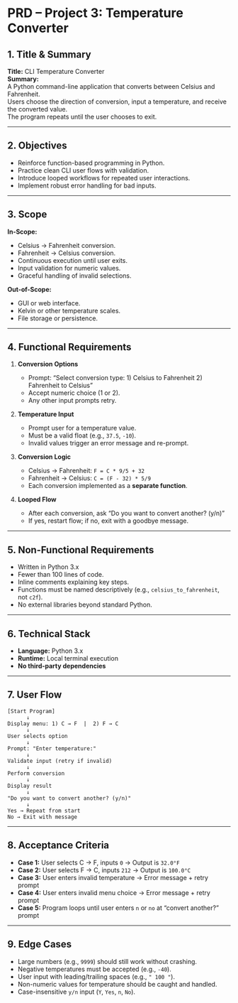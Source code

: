 # PRD – Project 3: Temperature Converter

## 1. **Title & Summary**
**Title:** CLI Temperature Converter  
**Summary:**  
A Python command-line application that converts between Celsius and Fahrenheit.  
Users choose the direction of conversion, input a temperature, and receive the converted value.  
The program repeats until the user chooses to exit.

---

## 2. **Objectives**
- Reinforce function-based programming in Python.
- Practice clean CLI user flows with validation.
- Introduce looped workflows for repeated user interactions.
- Implement robust error handling for bad inputs.

---

## 3. **Scope**
**In-Scope:**
- Celsius → Fahrenheit conversion.
- Fahrenheit → Celsius conversion.
- Continuous execution until user exits.
- Input validation for numeric values.
- Graceful handling of invalid selections.

**Out-of-Scope:**
- GUI or web interface.
- Kelvin or other temperature scales.
- File storage or persistence.

---

## 4. **Functional Requirements**
1. **Conversion Options**  
   - Prompt: “Select conversion type: 1) Celsius to Fahrenheit  2) Fahrenheit to Celsius”
   - Accept numeric choice (1 or 2).  
   - Any other input prompts retry.

2. **Temperature Input**  
   - Prompt user for a temperature value.  
   - Must be a valid float (e.g., `37.5`, `-10`).  
   - Invalid values trigger an error message and re-prompt.

3. **Conversion Logic**  
   - Celsius → Fahrenheit: `F = C * 9/5 + 32`  
   - Fahrenheit → Celsius: `C = (F - 32) * 5/9`  
   - Each conversion implemented as a **separate function**.

4. **Looped Flow**  
   - After each conversion, ask “Do you want to convert another? (y/n)”  
   - If yes, restart flow; if no, exit with a goodbye message.

---

## 5. **Non-Functional Requirements**
- Written in Python 3.x
- Fewer than 100 lines of code.
- Inline comments explaining key steps.
- Functions must be named descriptively (e.g., `celsius_to_fahrenheit`, not `c2f`).
- No external libraries beyond standard Python.

---

## 6. **Technical Stack**
- **Language:** Python 3.x
- **Runtime:** Local terminal execution
- **No third-party dependencies**

---

## 7. **User Flow**
```
[Start Program]
      ↓
Display menu: 1) C → F  |  2) F → C
      ↓
User selects option
      ↓
Prompt: "Enter temperature:"
      ↓
Validate input (retry if invalid)
      ↓
Perform conversion
      ↓
Display result
      ↓
"Do you want to convert another? (y/n)"
      ↓
Yes → Repeat from start
No → Exit with message
```

---

## 8. **Acceptance Criteria**
- **Case 1:** User selects C → F, inputs `0` → Output is `32.0°F`
- **Case 2:** User selects F → C, inputs `212` → Output is `100.0°C`
- **Case 3:** User enters invalid temperature → Error message + retry prompt
- **Case 4:** User enters invalid menu choice → Error message + retry prompt
- **Case 5:** Program loops until user enters `n` or `no` at “convert another?” prompt

---

## 9. **Edge Cases**
- Large numbers (e.g., `9999`) should still work without crashing.
- Negative temperatures must be accepted (e.g., `-40`).
- User input with leading/trailing spaces (e.g., `" 100 "`).
- Non-numeric values for temperature should be caught and handled.
- Case-insensitive `y/n` input (`Y`, `Yes`, `n`, `No`).
